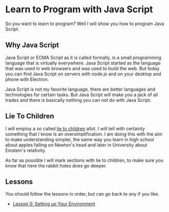 # Learn to Program with Java Script

So you want to learn to program? Well I will show you how to program Java Script.

## Why Java Script

Java Script or ECMA Script as it is called formally, is a small programming 
language that is virtually everywhere. Java Script started as the language
that was used in web browsers and was used to build the web. But today 
you can find Java Script on servers with node.js and on your desktop and 
phone with Electron.

Java Script is not my favorite language, there are better languages and 
technologies for certain tasks. But Java Script will make you a jack of all
trades and there is basically nothing you can not do with Java Script. 

## Lie To Children

I will employ a so called [lie to children] allot. I will tell with 
certainty something that I know is an oversimplification. I am doing this
with the aim to make understanding simpler, the same way you learn in high school
about apples falling on Newton's head and later in University about Einstein's 
relativity.

As far as possible I will mark sections with lie to children, to make sure you
know that here the rabbit holes does go deeper.

[lie to children]: https://en.wikipedia.org/wiki/Lie-to-children

## Lessons

You should follow the lessons in order, but can go back to any if you like.

* [Lesson 0: Setting up Your Environment](lessons/0-setting-up-your-environment.md)

